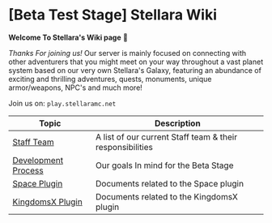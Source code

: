 # [Beta Test Stage] Stellara Wiki


**Welcome To Stellara's Wiki page**  :wave:

*Thanks For joining us!* Our server is mainly focused on connecting with other adventurers that you might meet on your way throughout a vast planet system based on our very own Stellara's Galaxy, featuring an abundance of exciting and thrilling adventures, quests, monuments, unique armor/weapons, NPC's and much more!

Join us on: `play.stellaramc.net`

| Topic                                                 | Description                                                  |
| ----------------------------------------------------- | ------------------------------------------------------------ |
| [Staff Team](./Staff-Team)                               | A list of our current Staff team & their responsibilities    |
| [Development Process](./Beta-Stage-Goals/Beta-Goals.md)       | Our goals In mind for the Beta Stage                         |
| [Space Plugin](./04-architecture)                     | Documents related to the Space plugin                        |
| [KingdomsX Plugin](./05-design-docs)                  | Documents related to the KingdomsX plugin                    |

